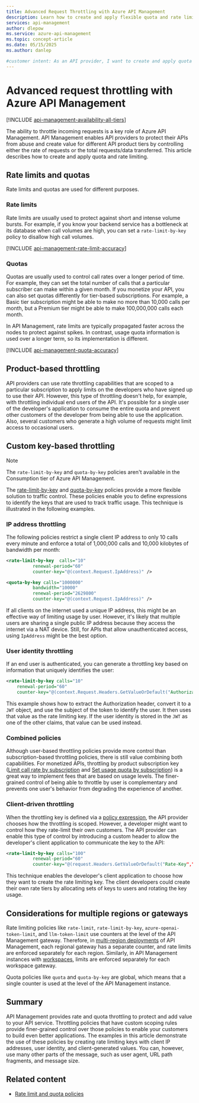 ```yaml
---
title: Advanced Request Throttling with Azure API Management
description: Learn how to create and apply flexible quota and rate limiting policies by using Azure API Management.
services: api-management
author: dlepow
ms.service: azure-api-management
ms.topic: concept-article
ms.date: 05/15/2025
ms.author: danlep

#customer intent: As an API provider, I want to create and apply quota and rate limiting so that I can protect my APIs from abuse and/or create value for different API product tiers.
---
```


# Advanced request throttling with Azure API Management

[!INCLUDE [api-management-availability-all-tiers](../../includes/api-management-availability-all-tiers.md)]

The ability to throttle incoming requests is a key role of Azure API Management.  API Management enables API providers to protect their APIs from abuse and create value for different API product tiers by controlling either the rate of requests or the total requests/data transferred. This article describes how to create and apply quota and rate limiting. 

## Rate limits and quotas

Rate limits and quotas are used for different purposes.

### Rate limits

Rate limits are usually used to protect against short and intense volume bursts. For example, if you know your backend service has a bottleneck at its database when call volumes are high, you can set a `rate-limit-by-key` policy to disallow high call volumes.

[!INCLUDE [api-management-rate-limit-accuracy](../../includes/api-management-rate-limit-accuracy.md)]


### Quotas

Quotas are usually used to control call rates over a longer period of time. For example, they can set the total number of calls that a particular subscriber can make within a given month. If you monetize your API, you can also set quotas differently for tier-based subscriptions. For example, a Basic tier subscription might be able to make no more than 10,000 calls per month, but a Premium tier might be able to make 100,000,000 calls each month.

In API Management, rate limits are typically propagated faster across the nodes to protect against spikes. In contrast, usage quota information is used over a longer term, so its implementation is different.

[!INCLUDE [api-management-quota-accuracy](../../includes/api-management-quota-accuracy.md)]


## Product-based throttling

API providers can use rate throttling capabilities that are scoped to a particular subscription to apply limits on the developers who have signed up to use their API. However, this type of throttling doesn't help, for example, with throttling individual end users of the API. It's possible for a single user of the developer's application to consume the entire quota and prevent other customers of the developer from being able to use the application. Also, several customers who generate a high volume of requests might limit access to occasional users.

## Custom key-based throttling

> [!NOTE]
> The `rate-limit-by-key` and `quota-by-key` policies aren't available in the Consumption tier of Azure API Management.  

The [rate-limit-by-key](rate-limit-by-key-policy.md) and [quota-by-key](quota-by-key-policy.md) policies provide a more flexible solution to traffic control. These policies enable you to define expressions to identify the keys that are used to track traffic usage. This technique is illustrated in the following examples. 

### IP address throttling

The following policies restrict a single client IP address to only 10 calls every minute and enforce a total of 1,000,000 calls and 10,000 kilobytes of bandwidth per month:

```xml
<rate-limit-by-key  calls="10"
          renewal-period="60"
          counter-key="@(context.Request.IpAddress)" />

<quota-by-key calls="1000000"
          bandwidth="10000"
          renewal-period="2629800"
          counter-key="@(context.Request.IpAddress)" />
```

If all clients on the internet used a unique IP address, this might be an effective way of limiting usage by user. However, it's likely that multiple users are sharing a single public IP address because they access the internet via a NAT device. Still, for APIs that allow unauthenticated access, using `IpAddress` might be the best option.

### User identity throttling

If an end user is authenticated, you can generate a throttling key based on information that uniquely identifies the user:

```xml
<rate-limit-by-key calls="10"
    renewal-period="60"
    counter-key="@(context.Request.Headers.GetValueOrDefault("Authorization","").AsJwt()?.Subject)" />
```

This example shows how to extract the Authorization header, convert it to a `JWT` object, and use the subject of the token to identify the user. It then uses that value as the rate limiting key. If the user identity is stored in the `JWT` as one of the other claims, that value can be used instead.

### Combined policies

Although user-based throttling policies provide more control than subscription-based throttling policies, there is still value combining both capabilities. For monetized APIs, throttling by product subscription key ([Limit call rate by subscription](rate-limit-policy.md) and [Set usage quota by subscription](quota-policy.md)) is a great way to implement fees that are based on usage levels. The finer-grained control of being able to throttle by user is complementary and prevents one user's behavior from degrading the experience of another. 

### Client-driven throttling

When the throttling key is defined via a [policy expression](./api-management-policy-expressions.md), the API provider chooses how the throttling is scoped. However, a developer might want to control how they rate-limit their own customers. The API provider can enable this type of control by introducing a custom header to allow the developer's client application to communicate the key to the API:

```xml
<rate-limit-by-key calls="100"
          renewal-period="60"
          counter-key="@(request.Headers.GetValueOrDefault("Rate-Key",""))"/>
```

This technique enables the developer's client application to choose how they want to create the rate limiting key. The client developers could create their own rate tiers by allocating sets of keys to users and rotating the key usage.

## Considerations for multiple regions or gateways

Rate limiting policies like `rate-limit`, `rate-limit-by-key`, `azure-openai-token-limit`, and `llm-token-limit` use counters at the level of the API Management gateway. Therefore, in [multi-region deployments](api-management-howto-deploy-multi-region.md) of API Management, each regional gateway has a separate counter, and rate limits are enforced separately for each region. Similarly, in API Management instances with [workspaces](workspaces-overview.md), limits are enforced separately for each workspace gateway. 

Quota policies like `quota` and `quota-by-key` are global, which means that a single counter is used at the level of the API Management instance. 

## Summary

API Management provides rate and quota throttling to protect and add value to your API service. Throttling policies that have custom scoping rules provide finer-grained control over those policies to enable your customers to build even better applications. The examples in this article demonstrate the use of these policies by creating rate limiting keys with client IP addresses, user identity, and client-generated values. You can, however, use many other parts of the message, such as user agent, URL path fragments, and message size.

## Related content

* [Rate limit and quota policies](api-management-policies.md#rate-limiting-and-quotas)
